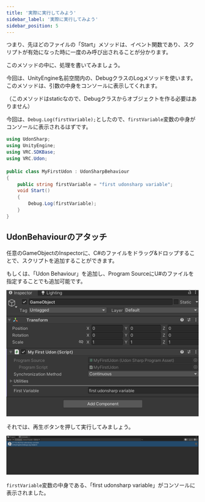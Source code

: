 ```yaml
---
title: '実際に実行してみよう'
sidebar_label: '実際に実行してみよう'
sidebar_position: 5
---
```


つまり、先ほどのファイルの「Start」メソッドは、イベント関数であり、スクリプトが有効になった時に一度のみ呼び出されることが分かります。

このメソッドの中に、処理を書いてみましょう。

今回は、UnityEngine名前空間内の、DebugクラスのLogメソッドを使います。  
このメソッドは、引数の中身をコンソールに表示してくれます。  

（このメソッドはstaticなので、Debugクラスからオブジェクトを作る必要はありません）

今回は、`Debug.Log(firstVariable);`としたので、`firstVariable`変数の中身がコンソールに表示されるはずです。

```csharp
using UdonSharp;
using UnityEngine;
using VRC.SDKBase;
using VRC.Udon;

public class MyFirstUdon : UdonSharpBehaviour
{
    public string firstVariable = "first udonsharp variable";
    void Start()
    {
        Debug.Log(firstVariable);
    }
}
```

## UdonBehaviourのアタッチ

任意のGameObjectのInspectorに、C#のファイルをドラッグ&ドロップすることで、スクリプトを追加することができます。

もしくは、「Udon Behaviour」を追加し、Program SourceにU#のファイルを指定することでも追加可能です。

![inspector](/img/world/udon/usharp_tutorial/05_execute_udon/inspector.png)

それでは、再生ボタンを押して実行してみましょう。

![console](/img/world/udon/usharp_tutorial/05_execute_udon/console.png)

`firstVariable`変数の中身である、「first udonsharp variable」がコンソールに表示されました。
